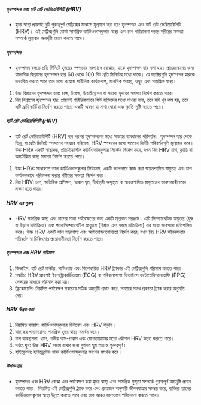 ##### হৃদস্পন্দন এবং হার্ট রেট ভেরিয়েবিলিটি (HRV)
* হৃদয় স্বাস্থ্য প্রায়শই দুটি গুরুত্বপূর্ণ মেট্রিক্সের মাধ্যমে মূল্যায়ন করা হয়: হৃদস্পন্দন এবং হার্ট রেট ভেরিয়েবিলিটি (HRV)। এই মেট্রিক্সগুলি বোঝা সামগ্রিক কার্ডিওভাসকুলার স্বাস্থ্য এবং চাপ পরিচালনা করার শরীরের ক্ষমতা সম্পর্কে মূল্যবান অন্তর্দৃষ্টি প্রদান করতে পারে।

##### হৃদস্পন্দন
* হৃদস্পন্দন বলতে প্রতি মিনিটে হৃদয়ের স্পন্দনের সংখ্যাকে বোঝায়, যাকে হৃদস্পন্দন হার বলা হয়। প্রাপ্তবয়স্কদের জন্য স্বাভাবিক বিশ্রামের হৃদস্পন্দন হার 60 থেকে 100 বিট প্রতি মিনিটের মধ্যে থাকে। যে ফ্যাক্টরগুলি হৃদস্পন্দন হারকে প্রভাবিত করতে পারে তার মধ্যে রয়েছে শারীরিক কার্যকলাপ, মানসিক অবস্থা, ওষুধ এবং সামগ্রিক স্বাস্থ্য।

1. উচ্চ বিশ্রামের হৃদস্পন্দন হার: চাপ, উদ্বেগ, ডিহাইড্রেশন বা সম্ভাব্য হৃদয়ের সমস্যা নির্দেশ করতে পারে।
2. নিম্ন বিশ্রামের হৃদস্পন্দন হার: প্রায়শই শারীরিকভাবে ফিট ব্যক্তিদের মধ্যে পাওয়া যায়, তবে যদি খুব কম হয়, তবে এটি ব্রাডিকার্ডিয়া নির্দেশ করতে পারে, একটি অবস্থা যা মাথা ঘোরা এবং ক্লান্তি সৃষ্টি করতে পারে।

##### হার্ট রেট ভেরিয়েবিলিটি (HRV)
* হার্ট রেট ভেরিয়েবিলিটি (HRV) হল পরপর হৃদস্পন্দনের মধ্যে সময়ের ব্যবধানের পরিবর্তন। হৃদস্পন্দন হার থেকে ভিন্ন, যা প্রতি মিনিটে স্পন্দনের সংখ্যার পরিমাপ, HRV স্পন্দনের মধ্যে সময়ের নির্দিষ্ট পরিবর্তনগুলি মূল্যায়ন করে। উচ্চ HRV একটি স্বাস্থ্যকর, প্রতিক্রিয়াশীল কার্ডিওভাসকুলার সিস্টেম নির্দেশ করে, যখন নিম্ন HRV চাপ, ক্লান্তি বা অন্তর্নিহিত স্বাস্থ্য সমস্যা নির্দেশ করতে পারে।

1. উচ্চ HRV: সাধারণত ভাল কার্ডিওভাসকুলার ফিটনেস, একটি ভালভাবে কাজ করা স্বায়ত্তশাসিত স্নায়ুতন্ত্র এবং চাপ কার্যকরভাবে পরিচালনা করার শরীরের ক্ষমতা নির্দেশ করে।
2. নিম্ন HRV: চাপ, অতিরিক্ত প্রশিক্ষণ, খারাপ ঘুম, দীর্ঘস্থায়ী অসুস্থতা বা স্বায়ত্তশাসিত স্নায়ুতন্ত্রের ভারসাম্যহীনতার লক্ষণ হতে পারে।

##### HRV এর গুরুত্ব
* HRV সামগ্রিক স্বাস্থ্য এবং চাপের মাত্রা পর্যবেক্ষণের জন্য একটি মূল্যবান সরঞ্জাম। এটি সিম্প্যাথেটিক স্নায়ুতন্ত্র (যুদ্ধ বা উড়ান প্রতিক্রিয়া) এবং প্যারাসিম্প্যাথেটিক স্নায়ুতন্ত্র (বিশ্রাম এবং হজম প্রতিক্রিয়া) এর মধ্যে ভারসাম্য প্রতিফলিত করে। উচ্চ HRV একটি ভাল ভারসাম্য এবং অভিযোজনযোগ্যতা নির্দেশ করে, যখন নিম্ন HRV জীবনযাত্রার পরিবর্তন বা চিকিৎসার প্রয়োজনীয়তা নির্দেশ করতে পারে।

##### হৃদস্পন্দন এবং HRV পরিমাপ
1. ডিভাইস: হার্ট রেট মনিটর, স্মার্টওয়াচ এবং বিশেষায়িত HRV ট্র্যাকার এই মেট্রিক্সগুলি পরিমাপ করতে পারে।
2. পদ্ধতি: HRV প্রায়শই ইলেক্ট্রোকার্ডিওগ্রাম (ECG) বা পরিধানযোগ্য ডিভাইসে ফটোপ্লেথিসমোগ্রাফি (PPG) সেন্সরের মাধ্যমে পরিমাপ করা হয়।
3. ফ্রিকোয়েন্সি: নিয়মিত পর্যবেক্ষণ সবচেয়ে সঠিক অন্তর্দৃষ্টি প্রদান করে, সময়ের সাথে প্রবণতা ট্র্যাক করার অনুমতি দেয়।

##### HRV উন্নত করা
1. নিয়মিত ব্যায়াম: কার্ডিওভাসকুলার ফিটনেস এবং HRV বাড়ায়।
2. স্বাস্থ্যকর খাদ্যাভ্যাস: সামগ্রিক হৃদয় স্বাস্থ্য সমর্থন করে।
3. চাপ ব্যবস্থাপনা: ধ্যান, গভীর শ্বাস-প্রশ্বাস এবং যোগব্যায়ামের মতো কৌশল HRV উন্নত করতে পারে।
4. পর্যাপ্ত ঘুম: উচ্চ HRV বজায় রাখার জন্য গুণগত ঘুম অত্যন্ত গুরুত্বপূর্ণ।
5. হাইড্রেশন: হাইড্রেটেড থাকা কার্ডিওভাসকুলার ফাংশন সমর্থন করে।

##### উপসংহার
* হৃদস্পন্দন এবং HRV বোঝা এবং পর্যবেক্ষণ করা হৃদয় স্বাস্থ্য এবং সামগ্রিক সুস্থতা সম্পর্কে গুরুত্বপূর্ণ অন্তর্দৃষ্টি প্রদান করতে পারে। নিয়মিত এই মেট্রিক্সগুলি ট্র্যাক করে এবং প্রয়োজন অনুযায়ী জীবনযাত্রার সমন্বয় করে, ব্যক্তিরা তাদের কার্ডিওভাসকুলার স্বাস্থ্য উন্নত করতে পারে এবং চাপ আরও ভালভাবে পরিচালনা করতে পারে।